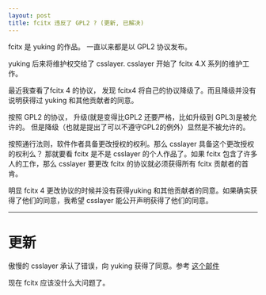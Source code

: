 ```yaml
---
layout: post
title: fcitx 违反了 GPL2 ? (更新, 已解决)
---
```


fcitx 是 yuking 的作品。 一直以来都是以 GPL2 协议发布。

yuking 后来将维护权交给了 csslayer. csslayer 开始了 fcitx 4.X 系列的维护工作。

最近我查看了fcitx 4 的协议， 发现 fcitx4 将自己的协议降级了。而且降级并没有说明获得过 yuking 和其他贡献者的同意。

按照 GPL2 的协议， 升级(就是变得比GPL2 还要严格，比如升级到 GPL3)是被允许的。 但是降级（也就是提出了可以不遵守GPL2的例外）显然是不被允许的。

按照通行法则，软件作者具备更改授权的权利。那么 csslayer 具备这个更改授权的权利么？
那就要看 fcitx 是不是 csslayer 的个人作品了。如果 fcitx 包含了许多人的工作，那么 csslayer 要更改 fcitx 的协议就必须获得所有 fcitx 贡献者的首肯。

明显 fcitx 4 更改协议的时候并没有获得yuking 和其他贡献者的同意。如果确实获得了他们的同意，我希望 csslayer 能公开声明获得了他们的同意。


---

# 更新

傲慢的 csslayer 承认了错误，向 yuking 获得了同意。参考 [这个邮件](http://uploads.csslayer.info/uploads/mail/mail.mbox)

现在 fcitx 应该没什么大问题了。



